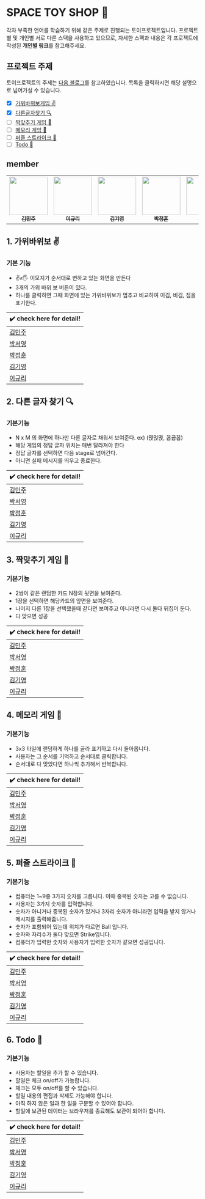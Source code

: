 # SPACE TOY SHOP 🚀
각자 부족한 언어를 학습하기 위해 같은 주제로 진행되는 토이프로젝트입니다. 프로젝트별 및 개인별 서로 다른 스택을 사용하고 있으므로, 자세한 스펙과 내용은 각 프로젝트에 작성된 **개인별 링크**를 참고해주세요.

## 프로젝트 주제
토이프로젝트의 주제는 [다음 블로그](https://velog.io/@teo/2021-%EC%9B%B9-%ED%94%84%EB%A1%A0%ED%8A%B8%EC%97%94%EB%93%9C-%EA%B3%B5%EB%B6%80%EB%B2%95-%EC%9E%85%EB%AC%B8%EC%9E%90%ED%8E%B8-%EC%BB%A4%EB%A6%AC%ED%81%98%EB%9F%BC)를 참고하였습니다.
목록을 클릭하시면 해당 설명으로 넘어가실 수 있습니다. 

- [x] [가위바위보게임 ✌️](https://github.com/jae04099/space-toy-shop/tree/master#1-%EA%B0%80%EC%9C%84%EB%B0%94%EC%9C%84%EB%B3%B4-%EF%B8%8F)
- [x] [다른글자찾기 🔍](https://github.com/jae04099/space-toy-shop#2-%EB%8B%A4%EB%A5%B8-%EA%B8%80%EC%9E%90-%EC%B0%BE%EA%B8%B0-)
- [ ] [짝맞추기 게임 👬](https://github.com/jae04099/space-toy-shop#3-%EC%A7%9D%EB%A7%9E%EC%B6%94%EA%B8%B0-%EA%B2%8C%EC%9E%84-)
- [ ] [메모리 게임 🧠](https://github.com/jae04099/space-toy-shop#4-%EB%A9%94%EB%AA%A8%EB%A6%AC-%EA%B2%8C%EC%9E%84-)
- [ ] [퍼즐 스트라이크 🧩](https://github.com/jae04099/space-toy-shop#5-%ED%8D%BC%EC%A6%90-%EC%8A%A4%ED%8A%B8%EB%9D%BC%EC%9D%B4%ED%81%AC-)
- [ ] [Todo 📝](https://github.com/jae04099/space-toy-shop#6-todo-)

## member

<table>
  <tr>
    <td align="center">
      <a href="https://github.com/deli-ght"
        ><img
          src="https://avatars.githubusercontent.com/deli-ght"
          width="100px;"
          alt=""
        /><br /><sub><b>김민주</b></sub></a
      ><br />
    </td>
    <td align="center">
      <a href="https://github.com/jae04099"
        ><img
          src="https://avatars.githubusercontent.com/jae04099"
          width="100px;"
          alt=""
        /><br /><sub><b>이규리</b></sub></a
      ><br />
    </td>
    <td align="center">
      <a href="https://github.com/kykim00"
        ><img
          src="https://avatars.githubusercontent.com/kykim00"
          width="100px;"
          alt=""
        /><br /><sub><b>김기영</b></sub></a
      ><br />
    </td>
    <td align="center">
      <a href="https://github.com/Junghoon-P"
        ><img
          src="https://avatars.githubusercontent.com/Junghoon-P"
          width="100px;"
          alt=""
        /><br /><sub><b>박정훈</b></sub></a
      ><br />
    </td>
    <td align="center">
      <a href="https://github.com/ongddree"
        ><img
          src="https://avatars.githubusercontent.com/ongddree"
          width="100px;"
          alt=""
        /><br /><sub><b>박서영</b></sub></a
      ><br />
    </td>
  </tr>
</table>

## 1. 가위바위보 ✌️
### 기본 기능
- ✌️✊🖐 이모지가 순서대로 변하고 있는 화면을 만든다
- 3개의 가위 바위 보 버튼이 있다.
- 하나를 클릭하면 그때 화면에 있는 가위바위보가 멈추고 비교하여 이김, 비김, 짐을 표기한다.

|✔️ check here for detail!|
|----|
|[김민주](https://velog.io/@deli-ght/%EA%B0%80%EC%9C%84%EB%B0%94%EC%9C%84%EB%B3%B4-%EA%B2%8C%EC%9E%84-%EB%A7%8C%EB%93%A4%EA%B8%B0)|
|[박서영]()|
|[박정훈]()|
|[김기영]()|
|[이규리]()|

## 2. 다른 글자 찾기 🔍
### 기본기능
- N x M 의 화면에 하나만 다른 글자로 채워서 보여준다. ex) (멵먽멵, 꾭굡꾭)
- 해당 게임의 정답 글자 위치는 매번 달라져야 한다
- 정답 글자를 선택하면 다음 stage로 넘어간다.
- 아니면 실패 메시지를 띄우고 종료한다.

|✔️ check here for detail!|
|----|
|[김민주](https://wdgame.netlify.app/)|
|[박서영]()|
|[박정훈]()|
|[김기영]()|
|[이규리]()|

## 3. 짝맞추기 게임 👬
### 기본기능
- 2쌍이 같은 랜덤한 카드 N장의 뒷면을 보여준다.
- 1장을 선택하면 해당카드의 앞면을 보여준다.
- 나머지 다른 1장을 선택했을때 같다면 보여주고 아니라면 다시 둘다 뒤집어 둔다.
- 다 맞으면 성공

|✔️ check here for detail!|
|----|
|[김민주]()|
|[박서영]()|
|[박정훈]()|
|[김기영]()|
|[이규리]()|

## 4. 메모리 게임 🧠
### 기본기능
- 3x3 타일에 랜덤하게 하나를 골라 표기하고 다시 돌아옵니다.
- 사용자는 그 순서를 기억하고 순서대로 클릭합니다.
- 순서대로 다 맞았다면 하나씩 추가해서 반복합니다.

|✔️ check here for detail!|
|----|
|[김민주]()|
|[박서영]()|
|[박정훈]()|
|[김기영]()|
|[이규리]()|

## 5. 퍼즐 스트라이크 🧩
### 기본기능
- 컴퓨터는 1~9중 3가지 숫자를 고릅니다. 이때 중복된 숫자는 고를 수 없습니다.
- 사용자는 3가지 숫자를 입력합니다.
- 숫자가 아니거나 중복된 숫자가 있거나 3자리 숫자가 아니라면 입력을 받지 않거나 메시지를 출력해줍니다.
- 숫자가 포함되어 있는데 위치가 다르면 Ball 입니다.
- 숫자와 자리수가 둘다 맞으면 Strike입니다.
- 컴퓨터가 입력한 숫자와 사용자가 입력한 숫자가 같으면 성공입니다.

|✔️ check here for detail!|
|----|
|[김민주]()|
|[박서영]()|
|[박정훈]()|
|[김기영]()|
|[이규리]()|

## 6. Todo 📝
### 기본기능
- 사용자는 할일을 추가 할 수 있습니다.
- 할일은 체크 on/off가 가능합니다.
- 체크는 모두 on/off를 할 수 있습니다.
- 할일 내용의 편집과 삭제도 가능해야 합니다.
- 아직 하지 않은 일과 한 일을 구분할 수 있어야 합니다.
- 할일에 보관된 데이터는 브라우저를 종료해도 보관이 되어야 합니다.

|✔️ check here for detail!|
|----|
|[김민주]()|
|[박서영]()|
|[박정훈]()|
|[김기영]()|
|[이규리]()|
